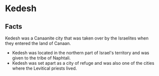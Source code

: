 # Kedesh

## Facts

Kedesh was a Canaanite city that was taken over by the Israelites when they entered the land of Canaan.

* Kedesh was located in the northern part of Israel's territory and was given to the tribe of Naphtali.
* Kedesh was set apart as a city of refuge and was also one of the cities where the Levitical priests lived.